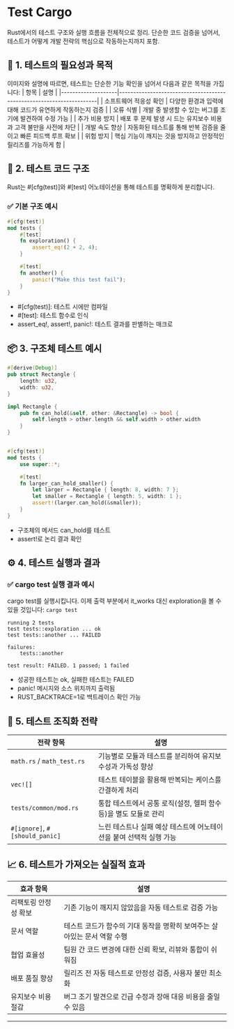# Test Cargo
Rust에서의 테스트 구조와 실행 흐름을 전체적으로 정리.
단순한 코드 검증을 넘어서, 테스트가 어떻게 개발 전략의 핵심으로 작동하는지까지 포함.

## 🧪 1. 테스트의 필요성과 목적
이미지와 설명에 따르면, 테스트는 단순한 기능 확인을 넘어서 다음과 같은 목적을 가집니다:
| 항목               | 설명                                                                 |
|--------------------|----------------------------------------------------------------------|
| 소프트웨어 적응성 확인 | 다양한 환경과 입력에 대해 코드가 유연하게 작동하는지 검증                     |
| 오류 식별            | 개발 중 발생할 수 있는 버그를 조기에 발견하여 수정 가능                        |
| 추가 비용 방지        | 배포 후 문제 발생 시 드는 유지보수 비용과 고객 불만을 사전에 차단               |
| 개발 속도 향상        | 자동화된 테스트를 통해 반복 검증을 줄이고 빠른 피드백 루프 확보                 |
| 위험 방지            | 핵심 기능이 깨지는 것을 방지하고 안정적인 릴리즈를 가능하게 함                 |



## 🧠 2. 테스트 코드 구조
Rust는 #[cfg(test)]와 #[test] 어노테이션을 통해 테스트를 명확하게 분리합니다.

### ✅ 기본 구조 예시
```rust
#[cfg(test)]
mod tests {
    #[test]
    fn exploration() {
        assert_eq!(2 + 2, 4);
    }

    #[test]
    fn another() {
        panic!("Make this test fail");
    }
}
```

- #[cfg(test)]: 테스트 시에만 컴파일
- #[test]: 테스트 함수로 인식
- assert_eq!, assert!, panic!: 테스트 결과를 판별하는 매크로

## 📦 3. 구조체 테스트 예시
```rust
#[derive(Debug)]
pub struct Rectangle {
    length: u32,
    width: u32,
}

impl Rectangle {
    pub fn can_hold(&self, other: &Rectangle) -> bool {
        self.length > other.length && self.width > other.width
    }
}


#[cfg(test)]
mod tests {
    use super::*;

    #[test]
    fn larger_can_hold_smaller() {
        let larger = Rectangle { length: 8, width: 7 };
        let smaller = Rectangle { length: 5, width: 1 };
        assert!(larger.can_hold(&smaller));
    }
}
```

- 구조체의 메서드 can_hold를 테스트
- assert!로 논리 결과 확인

## ⚙️ 4. 테스트 실행과 결과

### ✅ cargo test 실행 결과 예시

cargo test를 실행시킵니다. 
이제 출력 부분에서 it_works 대신 exploration을 볼 수 있을 것입니다:
``
cargo test
``

```
running 2 tests
test tests::exploration ... ok
test tests::another ... FAILED

failures:
    tests::another

test result: FAILED. 1 passed; 1 failed
```

- 성공한 테스트는 ok, 실패한 테스트는 FAILED
- panic! 메시지와 소스 위치까지 출력됨
- RUST_BACKTRACE=1로 백트레이스 확인 가능

## 🧩 5. 테스트 조직화 전략
| 전략 항목                  | 설명                                                               |
|----------------------------|--------------------------------------------------------------------|
| `math.rs` / `math_test.rs` | 기능별로 모듈과 테스트를 분리하여 유지보수성과 가독성 향상             |
| `vec![]`                   | 테스트 테이블을 활용해 반복되는 케이스를 간결하게 처리                 |
| `tests/common/mod.rs`      | 통합 테스트에서 공통 로직(설정, 헬퍼 함수 등)을 별도 모듈로 관리        |
| `#[ignore]`, `#[should_panic]` | 느린 테스트나 실패 예상 테스트에 어노테이션을 붙여 선택적 실행 가능     |



## 📈 6. 테스트가 가져오는 실질적 효과
| 효과 항목           | 설명                                                                 |
|---------------------|----------------------------------------------------------------------|
| 리팩토링 안정성 확보 | 기존 기능이 깨지지 않았음을 자동 테스트로 검증 가능                     |
| 문서 역할            | 테스트 코드가 함수의 기대 동작을 명확히 보여주는 살아있는 문서 역할 수행   |
| 협업 효율성          | 팀원 간 코드 변경에 대한 신뢰 확보, 리뷰와 통합이 쉬워짐                   |
| 배포 품질 향상       | 릴리즈 전 자동 테스트로 안정성 검증, 사용자 불만 최소화                   |
| 유지보수 비용 절감    | 버그 조기 발견으로 긴급 수정과 장애 대응 비용을 줄일 수 있음               |

---



